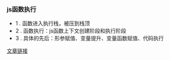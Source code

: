 
### js函数执行
- 1 . 函数进入执行栈，被压到栈顶
- 2 . 函数执行：js函数上下文创建阶段和执行阶段
- 3 . 具体的先后：形参赋值、变量提升、变量函数赋值、代码执行

[文章链接](https://juejin.im/post/5bdfd3e151882516c6432c32)
      

